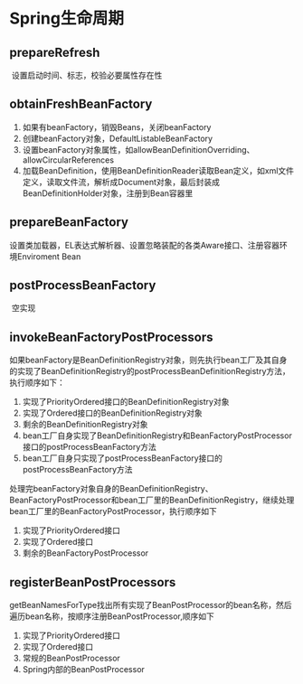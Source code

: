 # Spring生命周期

## prepareRefresh

​	设置启动时间、标志，校验必要属性存在性

## obtainFreshBeanFactory

1. 如果有beanFactory，销毁Beans，关闭beanFactory
2. 创建beanFactory对象，DefaultListableBeanFactory
3. 设置beanFactory对象属性，如allowBeanDefinitionOverriding、allowCircularReferences
4. 加载BeanDefinition，使用BeanDefinitionReader读取Bean定义，如xml文件定义，读取文件流，解析成Document对象，最后封装成BeanDefinitionHolder对象，注册到Bean容器里

## prepareBeanFactory

​	设置类加载器，EL表达式解析器、设置忽略装配的各类Aware接口、注册容器环境Enviroment Bean

## postProcessBeanFactory

​	空实现

## invokeBeanFactoryPostProcessors

​	如果beanFactory是BeanDefinitionRegistry对象，则先执行bean工厂及其自身的实现了BeanDefinitionRegistry的postProcessBeanDefinitionRegistry方法，执行顺序如下：

1. 实现了PriorityOrdered接口的BeanDefinitionRegistry对象
2. 实现了Ordered接口的BeanDefinitionRegistry对象
3. 剩余的BeanDefinitionRegistry对象
4.  bean工厂自身实现了BeanDefinitionRegistry和BeanFactoryPostProcessor接口的postProcessBeanFactory方法
5. bean工厂自身只实现了postProcessBeanFactory接口的postProcessBeanFactory方法

​	处理完beanFactory对象自身的BeanDefinitionRegistry、BeanFactoryPostProcessor和bean工厂里的BeanDefinitionRegistry，继续处理bean工厂里的BeanFactoryPostProcessor，执行顺序如下

1. 实现了PriorityOrdered接口
2. 实现了Ordered接口
3. 剩余的BeanFactoryPostProcessor

## registerBeanPostProcessors

​	getBeanNamesForType找出所有实现了BeanPostProcessor的bean名称，然后遍历bean名称，按顺序注册BeanPostProcessor,顺序如下
1. 实现了PriorityOrdered接口
2. 实现了Ordered接口
3. 常规的BeanPostProcessor
4. Spring内部的BeanPostProcessor





